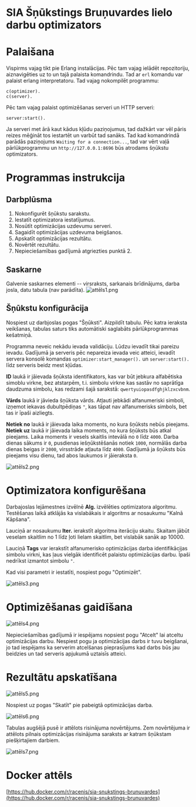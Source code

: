 # SIA Šņūkstings Bruņuvardes lielo darbu optimizators

# Palaišana

Vispirms vajag tikt pie Erlang instalācijas. Pēc tam vajag ielādēt repozitoriju,
aiznavigēties uz to un tajā palaista komandrindu. Tad ar `erl` komandu var
palaist erlang interpretatoru. Tad vajag nokompilēt programmu:
```c(domain).
c(optimizer).
c(server).
```
Pēc tam vajag palaist optimizēšanas serveri un HTTP serveri:
```optimizer:start_manager().
server:start().
```
Ja serveri met ārā kaut kādus kļūdu paziņojumus, tad dažkārt var vēl pāris reizes
mēģināt tos iestartēt un varbūt tad sanāks.
Tad kad komandrindā parādās paziņojums `Waiting for a connection...`, tad var vērt
vaļā pārlūkprogrammu un `http://127.0.0.1:8696` būs atrodams šņūkstu optimizators.

# Programmas instrukcija
## Darbplūsma
1. Nokonfigurēt šņūkstu sarakstu.
2. Iestatīt optimizatora iestatījumus.
3. Nosūtīt optimizācijas uzdevumu serveri.
4. Sagaidīt optimizācijas uzdevuma beigšanos.
5. Apskatīt optimizācijas rezultātu.
6. Novērtēt rezultātu.
7. Nepieciešamības gadījumā atgriezties punktā 2.

## Saskarne
Galvenie saskarnes elementi -- virsraksts, sarkanais brīdinājums, darba josla,
datu tabula (nav parādīta).
![attēls1.png](docs/attels1.png)

## Šņūkstu konfigurācija
Nospiest uz darbjoslas pogas "Šņūksti". Aizpildīt tabulu. Pēc katra ieraksta 
veikšanas, tabulas saturs tiks automātiski saglabāts pārlūkprogrammas kešatmiņā.

Programma neveic nekādu ievada validāciju. Lūdzu ievadīt tikai pareizu ievadu.
Gadījumā ja serveris pēc nepareiza ievada veic atteici, ievadīt servera
konsolē komandas `optimizer:start_manager().` un `server:start().` līdz
serveris beidz mest kļūdas.

**ID** laukā ir jāievada šņūksta identifikators, kas var būt jebkura
alfabētiska simoblu virkne, bez atstarpēm, t.i. simbolu virkne kas sastāv no
saprātīga daudzuma simbolu, kas redzami šajā sarakstā:
`qwertyuiopasdfghjklzxcvbnm`.

**Vārds** laukā ir jāvieda šņūksta vārds. Atļauti jebkādi alfanumeriski
simboli, izņemot iekavas dubultpēdiņas `"`, kas tāpat nav alfanumerisks simbols,
bet tas ir īpaši aizliegts.

**Netiek no** laukā ir jāievada laika moments, no kura šņūksts nebūs pieejams.
**Netiek uz** laukā ir jāievada laika moments, no kura šņūksts būs atkal pieejams.
Laika moments ir vesels skaitlis intevālā no `0` līdz `4000`. Darba dienas sākums ir
`0`, pusdienas iešņūkstēšanās notiek `1000`, normālās darba dienas beigas ir `2000`, 
virsstrāde atļauta līdz `4000`. Gadījumā ja šņūksts būs pieejams visu dienu, tad
abos laukumos ir jāieraksta `0`.

![attēls2.png](docs/attels2.png)

# Optimizatora konfigurēšana

Darbajoslas lejāmestnes izvēlnē **Alg.** izvēlēties optimizatora algoritmu.
Testēšanas laikā atklājās ka vislabākais ir algoritms ar nosaukumu "Kalnā Kāpšana".

Lauciņā ar nosaukumu **Iter.** ierakstīt algoritma iterāciju skaitu. Skaitam
jābūt veselam skaitlim no 1 līdz ļoti lielam skaitlim, bet vislabāk sanāk ap 10000. 

Lauciņā **Tags** var ierakstīt alfanumerisko optimizācijas darba identifikācijas
simbolu virkni, kas ļaus vielgāk identificēt palaistu optimizācijas darbu. Īpaši
nedrīkst izmantot simbolu `"`.

Kad visi parametri ir iestatīti, nospiest pogu "Optimizēt".

![attēls3.png](docs/attels3.png)

# Optimizēšanas gaidīšana

![attēls4.png](docs/attels4.png)

Nepieciešamības gadījumā ir iespējams nopsiest pogu "Atcelt" lai atceltu
optimizācijas darbu. Nespiest pogu ja optimizācijas darbs ir tuvu beigšanai, jo
tad iespējams ka serverim atcelšanas pieprasījums kad darbs būs jau beidzies un
tad serveris apjukumā uztaisīs atteici.

# Rezultātu apskatīšana

![attēls5.png](docs/attels5.png)

Nospiest uz pogas "Skatīt" pie pabeigtā optimizācijas darba.

![attēls6.png](docs/attels6.png)

Tabulas augšējā pusē ir attēlots risinājuma novērtējums. Zem novērtējuma ir 
attēlots pilnais optimizācijas risinājuma saraksts ar katram šņūkstam
piešķirtajiem darbiem.

![attēls7.png](docs/attels7.png)

# Docker attēls

[https://hub.docker.com/r/racenis/sia-snukstings-brunuvardes](https://hub.docker.com/r/racenis/sia-snukstings-brunuvardes)
